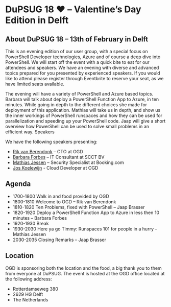 # DuPSUG 18 ❤️ – Valentine’s Day Edition in Delft

## About DuPSUG 18 – 13th of February in Delft

This is an evening edition of our user group, with a special focus on PowerShell Developer technologies, Azure and of course a deep dive into PowerShell. We will start off the event with a quick bite to eat for our attendees and speakers. We have an evening with diverse and advanced topics prepared for you presented by experienced speakers. If you would like to attend please register through Eventbrite to reserve your seat, as we have limited seats available.

The evening will have a variety of PowerShell and Azure based topics. Barbara will talk about deploy a PowerShell Function App to Azure, in ten minutes. While going in depth to the different choices she made for deployment of this application. Mathias will take us in depth, and show us the inner workings of PowerShell runspaces and how they can be used for parallelization and speeding up your PowerShell code. Jaap will give a short overview how PowerShell can be used to solve small problems in an efficient way.
Speakers

We have the following speakers presenting:

* [Rik van Berendonk](https://twitter.com/rikvanb) – CTO at OGD
* [Barbara Forbes](https://twitter.com/Ba4bes) – IT Consultant at SCCT BV
* [Mathias Jessen](https://twitter.com/IISResetMe) – Security Specialist at Booking.com
* [Jos Koelewijn](https://twitter.com/Jawz_84) - Cloud Developer at OGD

## Agenda

* 1700-1800 Walk in and food provided by OGD
* 1800-1810 Welcome to OGD – Rik van Berendonk
* 1810-1820 Ten Problems, fixed with PowerShell – Jaap Brasser
* 1820-1920 Deploy a PowerShell Function App to Azure in less then 10 minutes – Barbara Forbes
* 1920-1930 Break
* 1930-2030 Here ya go Timmy: Runspaces 101 for people in a hurry – Mathias Jessen
* 2030-2035 Closing Remarks – Jaap Brasser

## Location

OGD is sponsoring both the location and the food, a big thank you to them from everyone at DuPSUG. The event is hosted at the OGD office located at the following address:

* Rotterdamseweg 380
* 2629 HG Delft
* The Netherlands